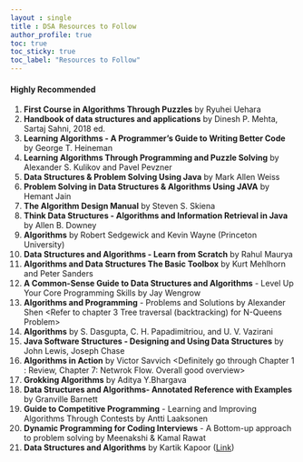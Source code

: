 ```yaml
---
layout : single
title : DSA Resources to Follow
author_profile: true
toc: true
toc_sticky: true
toc_label: "Resources to Follow"
---
```


#### Highly Recommended

1. **First Course in Algorithms Through Puzzles** by Ryuhei Uehara
2. **Handbook of data structures and applications** by Dinesh P. Mehta, Sartaj Sahni, 2018 ed.
3. **Learning Algorithms - A Programmer’s Guide to Writing Better Code** by George T. Heineman  
4. **Learning Algorithms Through Programming and Puzzle Solving** by Alexander S. Kulikov and Pavel Pevzner  
5. **Data Structures & Problem Solving Using Java** by Mark Allen Weiss
6. **Problem Solving in Data Structures & Algorithms Using JAVA** by Hemant Jain  
7. **The Algorithm Design Manual** by Steven S. Skiena
8. **Think Data Structures - Algorithms and Information Retrieval in Java** by Allen B. Downey
9. **Algorithms** by Robert Sedgewick and Kevin Wayne (Princeton University)
10. **Data Structures and Algorithms - Learn from Scratch** by Rahul Maurya  
11. **Algorithms and Data Structures The Basic Toolbox** by Kurt Mehlhorn and Peter Sanders  
12. **A Common-Sense Guide to Data Structures and Algorithms** - Level Up Your Core Programming Skills by Jay Wengrow  
13. **Algorithms and Programming** - Problems and Solutions by Alexander Shen <Refer to chapter 3 Tree traversal (backtracking) for N-Queens Problem> 
14. **Algorithms** by S. Dasgupta, C. H. Papadimitriou, and U. V. Vazirani  
15. **Java Software Structures - Designing and Using Data Structures** by John Lewis, Joseph Chase  
16. **Algorithms in Action** by Victor Savvich <Definitely go through Chapter 1 : Review, Chapter 7: Netwrok Flow. Overall good overview>  
17. **Grokking Algorithms** by Aditya Y.Bhargava <Highky recommended for quick revision and going back to basics>  
18. **Data Structures and Algorithms- Annotated Reference with Examples** by Granville Barnett  
19. **Guide to Competitive Programming** - Learning and Improving Algorithms Through Contests by Antti Laaksonen
20. **Dynamic Programming for Coding Interviews** - A Bottom-up approach to problem solving by Meenakshi & Kamal Rawat  
21. **Data Structures and Algorithms** by Kartik Kapoor ([Link](https://www.kartikkapur.com/documents/DataStructuresAndAlgorithms.pdf))
